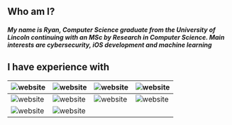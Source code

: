 ## Who am I?

##### My name is Ryan, Computer Science graduate from the University of Lincoln continuing with an MSc by Research in Computer Science. Main interests are cybersecurity, iOS development and machine learning


<!--
Here are some ideas to get you started:

- 🔭 I’m currently working on ...
- 🌱 I’m currently learning ...
- 👯 I’m looking to collaborate on ...
- 🤔 I’m looking for help with ...
- 💬 Ask me about ...
- 📫 How to reach me: ...
- 😄 Pronouns: ...
- ⚡ Fun fact: ...
-->

## I have experience with
|![website](https://img.icons8.com/color/128/000000/mac-logo.png)|![website](https://img.icons8.com/fluent/128/000000/swiftui.png)|![website](https://img.icons8.com/color/128/000000/xcode.png)|![website](https://img.icons8.com/color/128/000000/ios-logo.png)|
|---|---|---|---|
|![website](https://img.icons8.com/color/128/000000/python.png)|![website](https://img.icons8.com/color/128/000000/c-sharp-logo-2.png)|![website](https://img.icons8.com/color/128/000000/sql.png)|![website](https://img.icons8.com/color/128/000000/c-plus-plus-logo.png)|
|![website](https://img.icons8.com/color/128/000000/html-5.png)|![website](https://img.icons8.com/color/128/000000/css3.png)|

